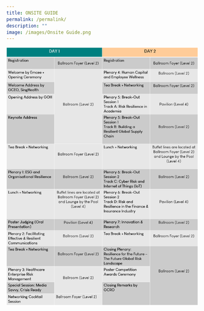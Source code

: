 ```yaml
---
title: ONSITE GUIDE
permalink: /permalink/
description: ""
image: /images/Onsite Guide.png
---
```

![](/images/Onsite%20Guide%20(free%20font).png)